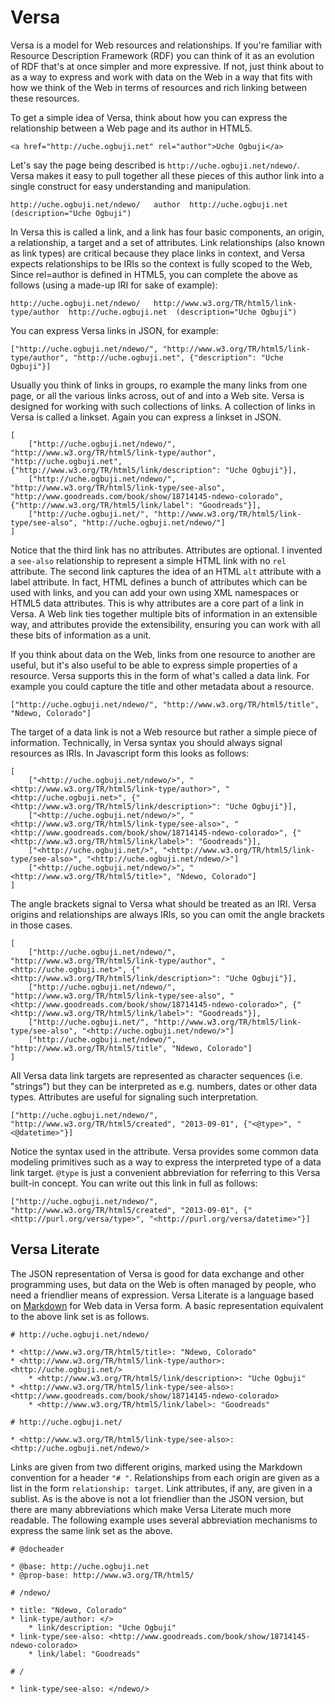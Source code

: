 # Versa

Versa is a model for Web resources and relationships. If you're familiar with Resource Description Framework (RDF)
you can think of it as an evolution of RDF that's at once simpler and more expressive. If not, just think about
to as a way to express and work with data on the Web in a way that fits with how we think of the Web in terms of
resources and rich linking between these resources.

To get a simple idea of Versa, think about how you can express the relationship between a Web page and its author
in HTML5. 

    <a href="http://uche.ogbuji.net" rel="author">Uche Ogbuji</a>
    
Let's say the page being described is `http://uche.ogbuji.net/ndewo/`. Versa makes it easy to pull together all
these pieces of this author link into a single construct for easy understanding and manipulation.

    http://uche.ogbuji.net/ndewo/   author  http://uche.ogbuji.net  (description="Uche Ogbuji")

In Versa this is called a link, and a link has four basic components, an origin, a relationship, a target and a
set of attributes. Link relationships (also known as link types) are critical because they place links in context, and Versa expects relationships
to be IRIs so the context is fully scoped to the Web, Since rel=author is defined in HTML5, you can complete the above
as follows (using a made-up IRI for sake of example):

    http://uche.ogbuji.net/ndewo/   http://www.w3.org/TR/html5/link-type/author  http://uche.ogbuji.net  (description="Uche Ogbuji")

You can express Versa links in JSON, for example:

    ["http://uche.ogbuji.net/ndewo/", "http://www.w3.org/TR/html5/link-type/author", "http://uche.ogbuji.net", {"description": "Uche Ogbuji"}]

Usually you think of links in groups, ro example the many links from one page, or all the various links across, out of
and into a Web site. Versa is designed for working with such collections of links. A collection of links in Versa is
called a linkset. Again you can express a linkset in JSON.

    [
        ["http://uche.ogbuji.net/ndewo/", "http://www.w3.org/TR/html5/link-type/author", "http://uche.ogbuji.net", {"http://www.w3.org/TR/html5/link/description": "Uche Ogbuji"}],
        ["http://uche.ogbuji.net/ndewo/", "http://www.w3.org/TR/html5/link-type/see-also", "http://www.goodreads.com/book/show/18714145-ndewo-colorado", {"http://www.w3.org/TR/html5/link/label": "Goodreads"}],
        ["http://uche.ogbuji.net/", "http://www.w3.org/TR/html5/link-type/see-also", "http://uche.ogbuji.net/ndewo/"]
    ]

Notice that the third link has no attributes. Attributes are optional. I invented a `see-also` relationship to
represent a simple HTML link with no `rel` attribute. The second link captures the idea of an HTML `alt` attribute
with a label attribute. In fact, HTML defines a bunch of attributes which can be used with links, and you can
add your own using XML namespaces or HTML5 data attributes. This is why attributes are a core part of a link in
Versa. A Web link ties together multiple bits of information in an extensible way, and attributes provide the
extensibility, ensuring you can work with all these bits of information as a unit.

If you think about data on the Web, links from one resource to another are useful, but it's also useful to be able
to express simple properties of a resource. Versa supports this in the form of what's called a data link.
For example you could capture the title and other metadata about a resource.

    ["http://uche.ogbuji.net/ndewo/", "http://www.w3.org/TR/html5/title", "Ndewo, Colorado"]

The target of a data link is not a Web resource but rather a simple piece of information. Technically, in Versa syntax
you should always signal resources as IRIs. In Javascript form this looks as follows:

    [
        ["<http://uche.ogbuji.net/ndewo/>", "<http://www.w3.org/TR/html5/link-type/author>", "<http://uche.ogbuji.net>", {"<http://www.w3.org/TR/html5/link/description>": "Uche Ogbuji"}],
        ["<http://uche.ogbuji.net/ndewo/>", "<http://www.w3.org/TR/html5/link-type/see-also>", "<http://www.goodreads.com/book/show/18714145-ndewo-colorado>", {"<http://www.w3.org/TR/html5/link/label>": "Goodreads"}],
        ["<http://uche.ogbuji.net/>", "<http://www.w3.org/TR/html5/link-type/see-also>", "<http://uche.ogbuji.net/ndewo/>"]
        ["<http://uche.ogbuji.net/ndewo/>", "<http://www.w3.org/TR/html5/title>", "Ndewo, Colorado"]
    ]

The angle brackets signal to Versa what should be treated as an IRI. Versa origins and relationships are always
IRIs, so you can omit the angle brackets in those cases.

    [
        ["http://uche.ogbuji.net/ndewo/", "http://www.w3.org/TR/html5/link-type/author", "<http://uche.ogbuji.net>", {"<http://www.w3.org/TR/html5/link/description>": "Uche Ogbuji"}],
        ["http://uche.ogbuji.net/ndewo/", "http://www.w3.org/TR/html5/link-type/see-also", "<http://www.goodreads.com/book/show/18714145-ndewo-colorado>", {"<http://www.w3.org/TR/html5/link/label>": "Goodreads"}],
        ["http://uche.ogbuji.net/", "http://www.w3.org/TR/html5/link-type/see-also", "<http://uche.ogbuji.net/ndewo/>"]
        ["http://uche.ogbuji.net/ndewo/", "http://www.w3.org/TR/html5/title", "Ndewo, Colorado"]
    ]

All Versa data link targets are represented as character sequences (i.e. "strings") but they can be interpreted
as e.g. numbers, dates or other data types. Attributes are useful for signaling such interpretation.

    ["http://uche.ogbuji.net/ndewo/", "http://www.w3.org/TR/html5/created", "2013-09-01", {"<@type>", "<@datetime>"}]

Notice the syntax used in the attribute. Versa provides some common data modeling primitives such as a way to
express the interpreted type of a data link target. `@type` is just a convenient abbreviation for referring
to this Versa built-in concept. You can write out this link in full as follows:

    ["http://uche.ogbuji.net/ndewo/", "http://www.w3.org/TR/html5/created", "2013-09-01", {"<http://purl.org/versa/type>", "<http://purl.org/versa/datetime>"}]


## Versa Literate

The JSON representation of Versa is good for data exchange and other programming uses, but data on the Web is often
managed by people, who need a friendlier means of expression. Versa Literate is a language based on [Markdown](http://daringfireball.net/projects/markdown/)
for Web data in Versa form. A basic representation equivalent to the above link set is as follows.

    # http://uche.ogbuji.net/ndewo/
    
    * <http://www.w3.org/TR/html5/title>: "Ndewo, Colorado"
    * <http://www.w3.org/TR/html5/link-type/author>: <http://uche.ogbuji.net/>
        * <http://www.w3.org/TR/html5/link/description>: "Uche Ogbuji"
    * <http://www.w3.org/TR/html5/link-type/see-also>: <http://www.goodreads.com/book/show/18714145-ndewo-colorado>
        * <http://www.w3.org/TR/html5/link/label>: "Goodreads"
    
    # http://uche.ogbuji.net/
    
    * <http://www.w3.org/TR/html5/link-type/see-also>: <http://uche.ogbuji.net/ndewo/>

Links are given from two different origins, marked using the Markdown convention for a header `"# "`. Relationships from
each origin are given as a list in the form `relationship: target`. Link attributes, if any, are given in a sublist.
As is the above is not a lot friendlier than the JSON version, but there are many abbreviations which make Versa
Literate much more readable. The following example uses several abbreviation mechanisms to express the same link set as the above.

    # @docheader
    
    * @base: http://uche.ogbuji.net
    * @prop-base: http://www.w3.org/TR/html5/
    
    # /ndewo/
    
    * title: "Ndewo, Colorado"
    * link-type/author: </>
        * link/description: "Uche Ogbuji"
    * link-type/see-also: <http://www.goodreads.com/book/show/18714145-ndewo-colorado>
        * link/label: "Goodreads"
    
    # /
    
    * link-type/see-also: </ndewo/>

